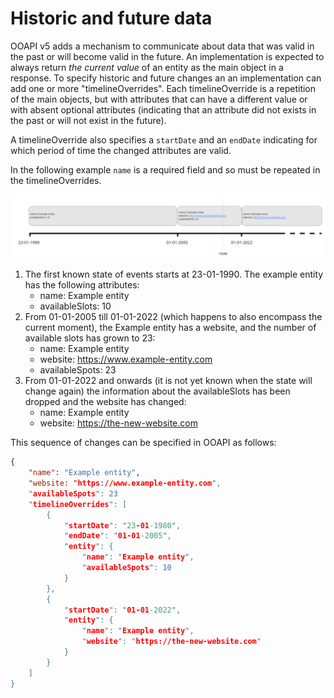 # Historic and future data

OOAPI v5 adds a mechanism to communicate about data that was valid in the past or will become valid in the future. An implementation is expected to always return *the current value* of an entity as the main object in a response. To specify historic and future changes an an implementation can add one or more "timelineOverrides". Each timelineOverride is a repetition of the main objects, but with attributes that can have a different value or with absent optional attributes (indicating that an attribute did not exists in the past or will not exist in the future).

A timelineOverride also specifies a `startDate` and an `endDate` indicating for which period of time the changed attributes are valid.

In the following example `name` is a required field and so must be repeated in the timelineOverrides.

![Example timelineOverride](_media/example-timeline-override.png "Example timelineOverride")

1. The first known state of events starts at 23-01-1990. The example entity has the following attributes:
    - name: Example entity
    - availableSlots: 10
2. From 01-01-2005 till 01-01-2022 (which happens to also encompass the current moment), the Example entity has a website, and the number of available slots has grown to 23:
    - name: Example entity
    - website: https://www.example-entity.com
    - availableSpots: 23
3. From 01-01-2022 and onwards (it is not yet known when the state will change again) the information about the availableSlots has been dropped and the website has changed:
    - name: Example entity
    - website: https://the-new-website.com

This sequence of changes can be specified in OOAPI as follows:

```json
{
    "name": "Example entity",
    "website: "https://www.example-entity.com",
    "availableSpots": 23
    "timelineOverrides": [
        {
            "startDate": "23-01-1980",
            "endDate": "01-01-2005",
            "entity": {
                "name": "Example entity",
                "availableSpots": 10
            }
        },
        {
            "startDate": "01-01-2022",
            "entity": {
                "name": "Example entity",
                "website": "https://the-new-website.com"
            }
        }
    ]
}
```

